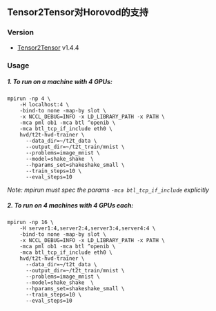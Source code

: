 ## Tensor2Tensor对Horovod的支持

### Version

* [Tensor2Tensor](https://github.com/tensorflow/tensor2tensor) v1.4.4

### Usage
##### 1. To run on a machine with 4 GPUs:

```
mpirun -np 4 \
    -H localhost:4 \
    -bind-to none -map-by slot \
    -x NCCL_DEBUG=INFO -x LD_LIBRARY_PATH -x PATH \
    -mca pml ob1 -mca btl ^openib \
    -mca btl_tcp_if_include eth0 \
    hvd/t2t-hvd-trainer \
      --data_dir=~/t2t_data \
      --output_dir=~/t2t_train/mnist \
      --problems=image_mnist \
      --model=shake_shake  \
      --hparams_set=shakeshake_small \
      --train_steps=10 \
      --eval_steps=10
```
*Note: mpirun must spec the params ```-mca btl_tcp_if_include``` explicitly*


##### 2. To run on 4 machines with 4 GPUs each:


```
mpirun -np 16 \
    -H server1:4,server2:4,server3:4,server4:4 \
    -bind-to none -map-by slot \
    -x NCCL_DEBUG=INFO -x LD_LIBRARY_PATH -x PATH \
    -mca pml ob1 -mca btl ^openib \
    -mca btl_tcp_if_include eth0 \
    hvd/t2t-hvd-trainer \
      --data_dir=~/t2t_data \
      --output_dir=~/t2t_train/mnist \
      --problems=image_mnist \
      --model=shake_shake  \
      --hparams_set=shakeshake_small \
      --train_steps=10 \
      --eval_steps=10
```